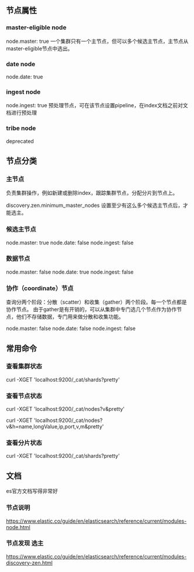 ## 节点属性

### master-eligible node

node.master: true
一个集群只有一个主节点，但可以多个候选主节点，主节点从master-eligible节点中选出。

### date node

node.date: true

### ingest node

node.ingest: true
预处理节点，可在该节点设置pipeline，在index文档之前对文档进行预处理

### tribe node

deprecated

## 节点分类

### 主节点

负责集群操作，例如新建或删除index，跟踪集群节点，分配分片到节点上。

discovery.zen.minimum_master_nodes 设置至少有这么多个候选主节点后，才能选主。

### 候选主节点

node.master: true
node.date: false
node.ingest: false

### 数据节点

node.master: false
node.date: true
node.ingest: false

### 协作（coordinate）节点

查询分两个阶段：分散（scatter）和收集（gather）两个阶段。每一个节点都是协作节点。
由于gather是有开销的，可以从集群中专门选几个节点作为协作节点，他们不存储数据，专门用来做分散和收集功能。

node.master: false
node.date: false
node.ingest: false

## 常用命令

### 查看集群状态

curl -XGET 'localhost:9200/_cat/shards?pretty'

### 查看节点状态

curl -XGET 'localhost:9200/_cat/nodes?v&pretty'

curl -XGET 'localhost:9200/_cat/nodes?v&h=name,longValue,ip,port,v,m&pretty'

### 查看分片状态

curl -XGET 'localhost:9200/_cat/shards?pretty'

## 文档

es官方文档写得非常好

### 节点说明

https://www.elastic.co/guide/en/elasticsearch/reference/current/modules-node.html

### 节点发现 选主

https://www.elastic.co/guide/en/elasticsearch/reference/current/modules-discovery-zen.html
